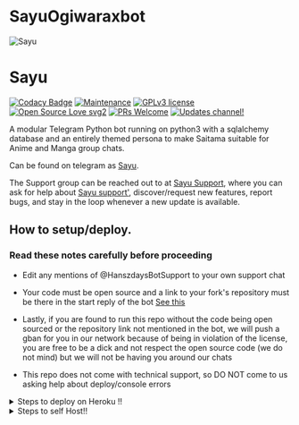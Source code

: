 # SayuOgiwaraxbot

![Sayu](https://telegra.ph/file/35be4a12f53d3314b6c5b.jpg)

# Sayu

[![Codacy Badge](https://api.codacy.com/project/badge/Grade/6141417ceaf84545bab6bd671503df51)](https://app.codacy.com/gh/AnimeKaizoku/SaitamaRobot?utm_source=github.com&utm_medium=referral&utm_content=AnimeKaizoku/SaitamaRobot&utm_campaign=Badge_Grade_Settings)  [![Maintenance](https://img.shields.io/badge/Maintained%3F-yes-green.svg)](https://github.com/AnimeKaizoku/SaitamaRobot/graphs/commit-activity) [![GPLv3 license](https://img.shields.io/badge/License-GPLv3-blue.svg)](https://perso.crans.org/besson/LICENSE.html) [![Open Source Love svg2](https://badges.frapsoft.com/os/v2/open-source.svg?v=103)](https://github.com/ellerbrock/open-source-badges/) [![PRs Welcome](https://img.shields.io/badge/PRs-welcome-brightgreen.svg?style=flat-square)](https://makeapullrequest.com) [![Updates channel!](https://img.shields.io/badge/Join%20Channel-!-red)](https://t.me/OnePunchUpdates)

A modular Telegram Python bot running on python3 with a sqlalchemy database and an entirely themed persona to make Saitama suitable for Anime and Manga group chats. 

Can be found on telegram as [Sayu](http://t.me/SayuOgiwaraxbot).

The Support group can be reached out to at [Sayu Support](https://t.me/HanszdaysBotSupport), where you can ask for help about [Sayu support'](https://t.me/HanszdaysBotSupport), discover/request new features, report bugs, and stay in the loop whenever a new update is available. 

## How to setup/deploy.

### Read these notes carefully before proceeding 

 - Edit any mentions of @HanszdaysBotSupport to your own support chat

 - Your code must be open source and a link to your fork's repository must be there in the start reply of the bot [See this](https://github.com/AnimeKaizoku/SaitamaRobot/blob/shiken/SaitamaRobot/__main__.py#L25)

 - Lastly, if you are found to run this repo without the code being open sourced or the repository link not mentioned in the bot, we will push a gban for you in our network because of being in violation of the license, you are free to be a dick and not respect the open source code (we do not mind) but we will not be having you around our chats

 - This repo does not come with technical support, so DO NOT come to us asking help about deploy/console errors

<details>

  <summary>Steps to deploy on Heroku !! </summary>

```

Fill in all the details, Deploy!

Now go to https://dashboard.heroku.com/apps/(app-name)/resources ( Replace (app-name) with your app name )

REMEMBER: Turn on worker dyno (Don't worry It's free :D) & Webhook

Now send the bot /start, If it doesn't respond go to https://dashboard.heroku.com/apps/(app-name)/settings and remove webhook and port.

```

  [![Deploy](https://www.herokucdn.com/deploy/button.svg)](https://heroku.com/deploy?template=https://github.com/Nksama/Hikigayarobot)

</details>  

<details>

  <summary>Steps to self Host!! </summary>

  ## Setting up the bot (Read this before trying to use!):

Please make sure to use python3.6, as I cannot guarantee everything will work as expected on older Python versions!

This is because markdown parsing is done by iterating through a dict, which is ordered by default in 3.6.

  ### Configuration

There are two possible ways of configuring your bot: a config.py file, or ENV variables.

The preferred version is to use a `config.py` file, as it makes it easier to see all your settings grouped together.

This file should be placed in your `SaitamaRobot` folder, alongside the `__main__.py` file. 

This is where your bot token will be loaded from, as well as your database URI (if you're using a database), and most of

your other settings.

It is recommended to import sample_config and extend the Config class, as this will ensure your config contains all

defaults set in the sample_config, hence making it easier to upgrade.

An example `config.py` file could be:

```

from SaitamaRobot.sample_config import Config

class Development(Config):

    OWNER_ID = 254318997  # your telegram ID

    OWNER_USERNAME = "SI_NOLEP"  # your telegram username

    API_KEY = "your bot api key"  # your api key, as provided by the @botfather

    SQLALCHEMY_DATABASE_URI = 'postgresql://username:password@localhost:5432/database'  # sample db credentials

    JOIN_LOGGER = '-1234567890' # some group chat that your bot is a member of

    USE_JOIN_LOGGER = True

    DRAGONS = [18673980, 83489514]  # List of id's for users which have sudo access to the bot.

    LOAD = []

    NO_LOAD = ['translation']

```

If you can't have a config.py file (EG on Heroku), it is also possible to use environment variables.

So just go and read the config sample file. 

  ### Python dependencies

Install the necessary Python dependencies by moving to the project directory and running:

`pip3 install -r requirements.txt`.

This will install all the necessary python packages.

  ### Database

If you wish to use a database-dependent module (eg: locks, notes, userinfo, users, filters, welcomes),

you'll need to have a database installed on your system. I use Postgres, so I recommend using it for optimal compatibility.

In the case of Postgres, this is how you would set up a database on a Debian/ubuntu system. Other distributions may vary.

- install postgresql:

`sudo apt-get update && sudo apt-get install postgresql`

- change to the Postgres user:

`sudo su - postgres`

- create a new database user (change YOUR_USER appropriately):

`createuser -P -s -e YOUR_USER`

This will be followed by you need to input your password.

- create a new database table:

`createdb -O YOUR_USER YOUR_DB_NAME`

Change YOUR_USER and YOUR_DB_NAME appropriately.

- finally:

`psql YOUR_DB_NAME -h YOUR_HOST YOUR_USER`

This will allow you to connect to your database via your terminal.

By default, YOUR_HOST should be 0.0.0.0:5432.

You should now be able to build your database URI. This will be:

`sqldbtype://username:pw@hostname:port/db_name`

Replace sqldbtype with whichever DB you're using (eg Postgres, MySQL, SQLite, etc)

repeat for your username, password, hostname (localhost?), port (5432?), and DB name.

  ## Modules

   ### Setting load order.

The module load order can be changed via the `LOAD` and `NO_LOAD` configuration settings.

These should both represent lists.

If `LOAD` is an empty list, all modules in `modules/` will be selected for loading by default.

If `NO_LOAD` is not present or is an empty list, all modules selected for loading will be loaded.

If a module is in both `LOAD` and `NO_LOAD`, the module will not be loaded - `NO_LOAD` takes priority.

   ### Creating your own modules.

Creating a module has been simplified as much as possible - but do not hesitate to suggest further simplification.

All that is needed is that your .py file is in the modules folder.

To add commands, make sure to import the dispatcher via

`from SaitamaRobot import dispatcher`.

You can then add commands using the usual

`dispatcher.add_handler()`.

Assigning the `__help__` variable to a string describing this modules' available

commands will allow the bot to load it and add the documentation for

your module to the `/help` command. Setting the `__mod_name__` variable will also allow you to use a nicer, user-friendly name for a module.

The `__migrate__()` function is used for migrating chats - when a chat is upgraded to a supergroup, the ID changes, so 

it is necessary to migrate it in the DB.

The `__stats__()` function is for retrieving module statistics, eg number of users, number of chats. This is accessed 

through the `/stats` command, which is only available to the bot owner.

## Starting the bot.

Once you've set up your database and your configuration is complete, simply run the bat file(if on windows) or run (Linux):

`python3 -m SaitamaRobot`

You can use [nssm](https://nssm.cc/usage) to install the bot as service on windows and set it to restart on /gitpull 

Make sure to edit the start and restart bats to your needs. 

Note: the restart bat requires that User account control be disabled.

For queries or any issues regarding the bot please open an issue ticket or visit us at [One Punch Support](https://t.me/OnePunchSupport)

## How to setup on Heroku 

For starters click on this button 

[![Deploy](https://www.herokucdn.com/deploy/button.svg)](https://heroku.com/deploy?template=https://git.heroku.com/senkubruh.git) 

## Credits

The bot is based on the original work done by [PaulSonOfLars](https://github.com/PaulSonOfLars)

This repo was just revamped to suit an Anime-centric community. All original credits go to Paul and his dedication, Without his efforts, this fork would not have been possible!

Also, missing proper credit for blacklistusers taken from TheRealPhoenixBot (will add it later, this note says unless it is done)

Any other authorship/credits can be seen through the commits.

Should any be missing kindly let us know at [Sayu support](https://t.me/HanszdaysBotSupport) or simply submit a pull request on the readme.
